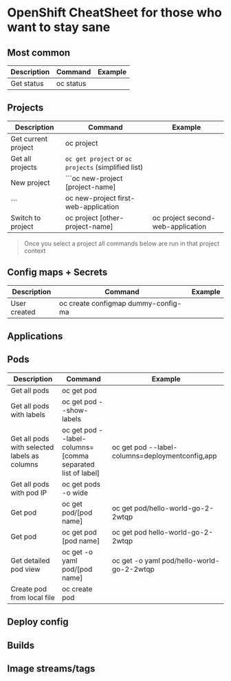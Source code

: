 # OpenShift CheatSheet for those who want to stay sane

## Most common

| Description  | Command | Example |
| -----------  | ------- | ------- |
| Get status | oc status | |

## Projects

| Description  | Command | Example |
| -----------  | ------- | ------- |
| Get current project | oc project | |
| Get all projects | ```oc get project``` or ``oc projects`` (simplified list) | |
| New project | ```oc new-project [project-name]
``` | oc new-project first-web-application|
| Switch to project | oc project [other-project-name] | oc project second-web-application |


> Once you select a project all commands below are run in that project context

## Config maps + Secrets

| Description  | Command | Example |
| -----------  | ------- | ------- |
| User created | oc create configmap dummy-config-ma | |


## Applications

## Pods

| Description  | Command | Example |
| -----------  | ------- | ------- |
| Get all pods | oc get pod | |
| Get all pods with labels | oc get pod --show-labels | |
| Get all pods with selected labels as columns | oc get pod --label-columns=[comma separated list of label] | oc get pod --label-columns=deploymentconfig,app |
| Get all pods with pod IP | oc get pods -o wide | |
| Get pod | oc get pod/[pod name] | oc get pod/hello-world-go-2-2wtqp |
| Get pod | oc get pod [pod name] | oc get pod hello-world-go-2-2wtqp |
| Get detailed pod view | oc get -o yaml pod/[pod name] | oc get -o yaml pod/hello-world-go-2-2wtqp |
| Create pod from local file | oc create pod | |




## Deploy config

## Builds

## Image streams/tags

